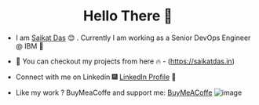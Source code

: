 <h1 align="center"> Hello There 👋 </h1>


* I am [Saikat Das](https://www.linkedin.com/in/saikatdas93/) :blush:	 . Currently I am working as a Senior DevOps Engineer @ IBM :satellite:



* :magnet: You can checkout my projects from here :fire: - (https://saikatdas.in)

* Connect with me on Linkedin :fireworks: [LinkedIn Profile](https://www.linkedin.com/in/saikatdas93/) :sparkler:
* Like my work ? BuyMeaCoffe and support me: [BuyMeACoffe](https://www.buymeacoffee.com/saikatdas) ![image](https://user-images.githubusercontent.com/10244692/122553452-4f875980-d055-11eb-9c79-0865aad0724e.png)
 


